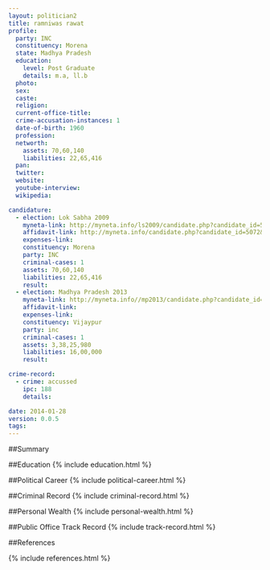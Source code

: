 ```yaml
---
layout: politician2
title: ramniwas rawat
profile: 
  party: INC
  constituency: Morena
  state: Madhya Pradesh
  education: 
    level: Post Graduate
    details: m.a, ll.b
  photo: 
  sex: 
  caste: 
  religion: 
  current-office-title: 
  crime-accusation-instances: 1
  date-of-birth: 1960
  profession: 
  networth: 
    assets: 70,60,140
    liabilities: 22,65,416
  pan: 
  twitter: 
  website: 
  youtube-interview: 
  wikipedia: 

candidature: 
  - election: Lok Sabha 2009
    myneta-link: http://myneta.info/ls2009/candidate.php?candidate_id=5072
    affidavit-link: http://myneta.info/candidate.php?candidate_id=5072&scan=original
    expenses-link: 
    constituency: Morena 
    party: INC
    criminal-cases: 1
    assets: 70,60,140
    liabilities: 22,65,416
    result:  
  - election: Madhya Pradesh 2013
    myneta-link: http://myneta.info//mp2013/candidate.php?candidate_id=576
    affidavit-link: 
    expenses-link: 
    constituency: Vijaypur 
    party: inc
    criminal-cases: 1
    assets: 3,38,25,980
    liabilities: 16,00,000
    result:  

crime-record: 
  - crime: accussed
    ipc: 188
    details:  

date: 2014-01-28
version: 0.0.5
tags: 
---
```

##Summary


##Education
{% include education.html %}


##Political Career
{% include political-career.html %}


##Criminal Record
{% include criminal-record.html %}


##Personal Wealth
{% include personal-wealth.html %}


##Public Office Track Record
{% include track-record.html %}


##References


{% include references.html %}